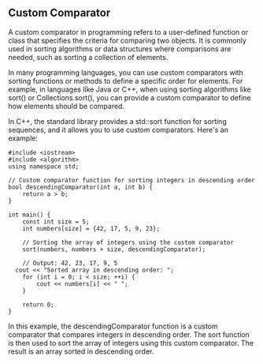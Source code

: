 ## Custom Comparator 

A custom comparator in programming refers to a user-defined function or class that specifies the criteria for comparing two objects. It is commonly used in sorting algorithms or data structures where comparisons are needed, such as sorting a collection of elements.

In many programming languages, you can use custom comparators with sorting functions or methods to define a specific order for elements. For example, in languages like Java or C++, when using sorting algorithms like sort() or Collections.sort(), you can provide a custom comparator to define how elements should be compared.

In C++, the standard library provides a std::sort function for sorting sequences, and it allows you to use custom comparators. Here's an example:

```
#include <iostream>
#include <algorithm>
using namespace std;

// Custom comparator function for sorting integers in descending order
bool descendingComparator(int a, int b) {
    return a > b;
}

int main() {
    const int size = 5;
    int numbers[size] = {42, 17, 5, 9, 23};

    // Sorting the array of integers using the custom comparator
    sort(numbers, numbers + size, descendingComparator);

    // Output: 42, 23, 17, 9, 5
  cout << "Sorted array in descending order: ";
    for (int i = 0; i < size; ++i) {
        cout << numbers[i] << " ";
    }

    return 0;
}

```

In this example, the descendingComparator function is a custom comparator that compares integers in descending order. The sort function is then used to sort the array of integers using this custom comparator. The result is an array sorted in descending order.


